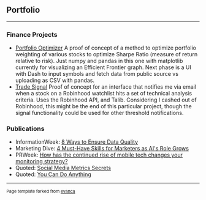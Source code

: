 ## Portfolio

---

### Finance Projects 

- [Portfolio Optimizer](https://github.com/jamesomalley/finance/blob/main/portfolio_optim2.py) A proof of concept of a method to optimize portfolio weighting of various stocks to optimize Sharpe Ratio (measure of return relative to risk). Just numpy and pandas in this one with matplotlib currently for visualizing an Efficient Frontier graph. Next phase is a UI with Dash to input symbols and fetch data from public source vs uploading as CSV with pandas.
- [Trade Signal](https://github.com/jamesomalley/finance/blob/main/tradesignal.py) Proof of concept for  an interface that notifies me via email when a stock on a Robinhood watchlist hits a set of technical analysis criteria. Uses the Robinhood API, and Talib. Considering I cashed out of Robinhood, this might be the end of this particular project, though the signal functionality could be used for other threshold notifications.

### Publications
- InformationWeek: [8 Ways to Ensure Data Quality](https://www.informationweek.com/big-data/big-data-analytics/8-ways-to-ensure-data-quality/d/d-id/1322239)
- Marketing Dive: [4 Must-Have Skills for Marketers as AI's Role Grows](https://www.marketingdive.com/news/4-must-have-skills-for-marketers-as-ais-role-grows/436687/)
- PRWeek: [How has the continued rise of mobile tech changes your monitoring strategy?](https://www.prweek.com/article/1274227/continued-rise-mobile-tech-changed-monitoring-strategy)
- Quoted: [Social Media Metrics Secrets](https://www.amazon.com/Social-Media-Metrics-Secrets-Lovett-ebook/dp/B005CPJSHO/ref=sr_1_3?dchild=1&keywords=social+media+metrics+secrets&qid=1628785401&sr=8-3)
- Quoted: [You Can Do Anything](https://www.amazon.com/You-Can-Anything-Surprising-Education/dp/031654888X/ref=sr_1_1?dchild=1&keywords=you+can+do+anything+george+anders&qid=1628785471&sr=8-1)



---
<p style="font-size:11px">Page template forked from <a href="https://github.com/evanca/quick-portfolio">evanca</a></p>
<!-- Remove above link if you don't want to attibute -->
